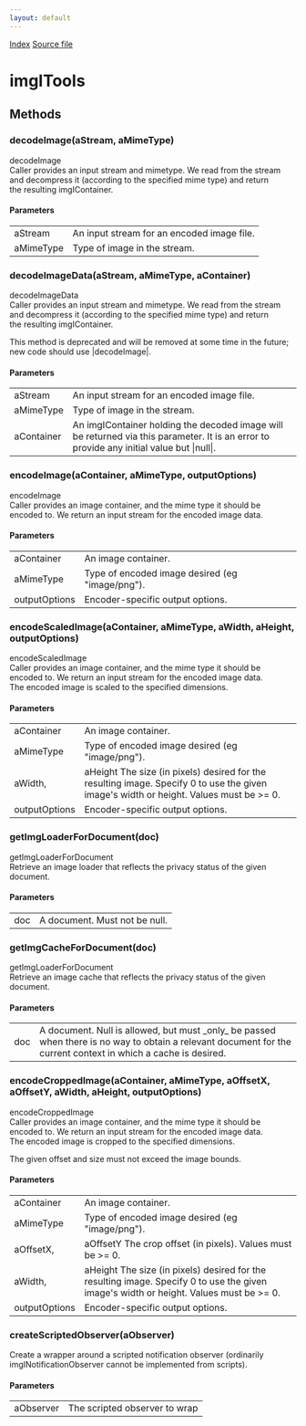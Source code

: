 ```yaml
---
layout: default
---
```

<div id='links'><a href="../index.html">Index</a>
<a href="http://dxr.mozilla.org/mozilla-central/source/image/public/imgITools.idl">Source file</a>
</div>

# imgITools #

## Methods ##

### decodeImage(aStream, aMimeType) ###
  
decodeImage  
Caller provides an input stream and mimetype. We read from the stream  
and decompress it (according to the specified mime type) and return  
the resulting imgIContainer.  
  
  

#### Parameters ####

<table>

<tr>
<td>aStream</td>
<td>       An input stream for an encoded image file.  
</td>
</tr>

<tr>
<td>aMimeType</td>
<td>       Type of image in the stream.  
</td>
</tr>

</table>

### decodeImageData(aStream, aMimeType, aContainer) ###
  
decodeImageData  
Caller provides an input stream and mimetype. We read from the stream  
and decompress it (according to the specified mime type) and return  
the resulting imgIContainer.  
  
This method is deprecated and will be removed at some time in the future;  
new code should use |decodeImage|.  
  
  

#### Parameters ####

<table>

<tr>
<td>aStream</td>
<td>       An input stream for an encoded image file.  
</td>
</tr>

<tr>
<td>aMimeType</td>
<td>       Type of image in the stream.  
</td>
</tr>

<tr>
<td>aContainer</td>
<td>       An imgIContainer holding the decoded image will be returned via  
       this parameter. It is an error to provide any initial value but  
       |null|.  
</td>
</tr>

</table>

### encodeImage(aContainer, aMimeType, outputOptions) ###
  
encodeImage  
Caller provides an image container, and the mime type it should be  
encoded to. We return an input stream for the encoded image data.  
  
  

#### Parameters ####

<table>

<tr>
<td>aContainer</td>
<td>       An image container.  
</td>
</tr>

<tr>
<td>aMimeType</td>
<td>       Type of encoded image desired (eg "image/png").  
</td>
</tr>

<tr>
<td>outputOptions</td>
<td>       Encoder-specific output options.  
</td>
</tr>

</table>

### encodeScaledImage(aContainer, aMimeType, aWidth, aHeight, outputOptions) ###
  
encodeScaledImage  
Caller provides an image container, and the mime type it should be  
encoded to. We return an input stream for the encoded image data.  
The encoded image is scaled to the specified dimensions.  
  
  

#### Parameters ####

<table>

<tr>
<td>aContainer</td>
<td>       An image container.  
</td>
</tr>

<tr>
<td>aMimeType</td>
<td>       Type of encoded image desired (eg "image/png").  
</td>
</tr>

<tr>
<td>aWidth,</td>
<td>aHeight  
       The size (in pixels) desired for the resulting image. Specify 0 to  
       use the given image's width or height. Values must be >= 0.  
</td>
</tr>

<tr>
<td>outputOptions</td>
<td>       Encoder-specific output options.  
</td>
</tr>

</table>

### getImgLoaderForDocument(doc) ###
  
getImgLoaderForDocument  
Retrieve an image loader that reflects the privacy status of the given  
document.  
  
  

#### Parameters ####

<table>

<tr>
<td>doc</td>
<td>       A document. Must not be null.  
</td>
</tr>

</table>

### getImgCacheForDocument(doc) ###
  
getImgLoaderForDocument  
Retrieve an image cache that reflects the privacy status of the given  
document.  
  
  

#### Parameters ####

<table>

<tr>
<td>doc</td>
<td>       A document. Null is allowed, but must _only_ be passed  
       when there is no way to obtain a relevant document for  
       the current context in which a cache is desired.  
</td>
</tr>

</table>

### encodeCroppedImage(aContainer, aMimeType, aOffsetX, aOffsetY, aWidth, aHeight, outputOptions) ###
  
encodeCroppedImage  
Caller provides an image container, and the mime type it should be  
encoded to. We return an input stream for the encoded image data.  
The encoded image is cropped to the specified dimensions.  
  
The given offset and size must not exceed the image bounds.  
  
  

#### Parameters ####

<table>

<tr>
<td>aContainer</td>
<td>       An image container.  
</td>
</tr>

<tr>
<td>aMimeType</td>
<td>       Type of encoded image desired (eg "image/png").  
</td>
</tr>

<tr>
<td>aOffsetX,</td>
<td>aOffsetY  
       The crop offset (in pixels). Values must be >= 0.  
</td>
</tr>

<tr>
<td>aWidth,</td>
<td>aHeight  
       The size (in pixels) desired for the resulting image. Specify 0 to  
       use the given image's width or height. Values must be >= 0.  
</td>
</tr>

<tr>
<td>outputOptions</td>
<td>       Encoder-specific output options.  
</td>
</tr>

</table>

### createScriptedObserver(aObserver) ###
  
Create a wrapper around a scripted notification observer (ordinarily  
imgINotificationObserver cannot be implemented from scripts).  
  
  

#### Parameters ####

<table>

<tr>
<td>aObserver</td>
<td>The scripted observer to wrap   
</td>
</tr>

</table>
